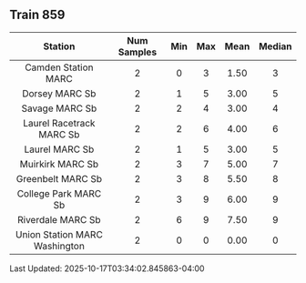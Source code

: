 ## Train 859

| Station | Num Samples | Min | Max | Mean | Median |
| :-----: | :---------: | :-: | :-: | :--: | :----: |
| Camden Station MARC | 2 | 0 | 3 | 1.50 | 3 |
| Dorsey MARC Sb | 2 | 1 | 5 | 3.00 | 5 |
| Savage MARC Sb | 2 | 2 | 4 | 3.00 | 4 |
| Laurel Racetrack MARC Sb | 2 | 2 | 6 | 4.00 | 6 |
| Laurel MARC Sb | 2 | 1 | 5 | 3.00 | 5 |
| Muirkirk MARC Sb | 2 | 3 | 7 | 5.00 | 7 |
| Greenbelt MARC Sb | 2 | 3 | 8 | 5.50 | 8 |
| College Park MARC Sb | 2 | 3 | 9 | 6.00 | 9 |
| Riverdale MARC Sb | 2 | 6 | 9 | 7.50 | 9 |
| Union Station MARC Washington | 2 | 0 | 0 | 0.00 | 0 |


Last Updated: 2025-10-17T03:34:02.845863-04:00